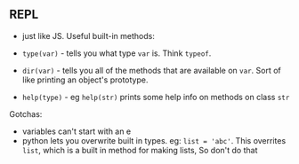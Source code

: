 ## REPL
* just like JS.  Useful built-in methods:

* `type(var)` - tells you what type `var` is.  Think `typeof`.
* `dir(var)` - tells you all of the methods that are available on `var`.  Sort of like printing an object's prototype.
* `help(type)` - eg `help(str)` prints some help info on methods on class `str`

Gotchas:

* variables can't start with an e
* python lets you overwrite built in types.  eg: `list = 'abc'`.  This overrites `list`, which is a built in method for making lists, So don't do that
